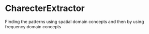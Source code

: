 # CharecterExtractor
Finding the patterns using spatial domain concepts and then by using frequency domain concepts
